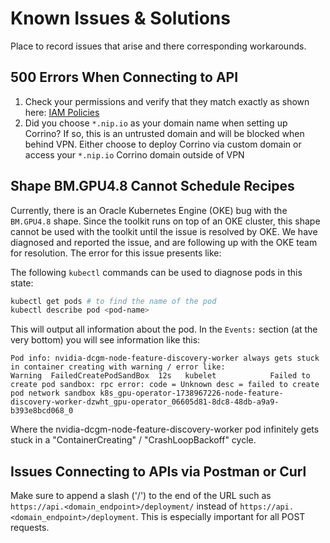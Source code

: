 # Known Issues & Solutions

Place to record issues that arise and there corresponding workarounds.

## 500 Errors When Connecting to API

1. Check your permissions and verify that they match exactly as shown here: [IAM Policies](../iam_policies)
2. Did you choose `*.nip.io` as your domain name when setting up Corrino? If so, this is an untrusted domain and will be blocked when behind VPN. Either choose to deploy Corrino via custom domain or access your `*.nip.io` Corrino domain outside of VPN

## Shape BM.GPU4.8 Cannot Schedule Recipes

Currently, there is an Oracle Kubernetes Engine (OKE) bug with the `BM.GPU4.8` shape. Since the toolkit runs on top of an OKE cluster, this shape cannot be used with the toolkit until the issue is resolved by OKE. We have diagnosed and reported the issue, and are following up with the OKE team for resolution. The error for this issue presents like:

The following `kubectl` commands can be used to diagnose pods in this state:
```bash
kubectl get pods # to find the name of the pod
kubectl describe pod <pod-name>
```

This will output all information about the pod. In the `Events:` section (at the very bottom) you will see information like this:
```
Pod info: nvidia-dcgm-node-feature-discovery-worker always gets stuck in container creating with warning / error like:
Warning  FailedCreatePodSandBox  12s   kubelet            Failed to create pod sandbox: rpc error: code = Unknown desc = failed to create pod network sandbox k8s_gpu-operator-1738967226-node-feature-discovery-worker-dzwht_gpu-operator_06605d81-8dc8-48db-a9a9-b393e8bcd068_0
```
Where the nvidia-dcgm-node-feature-discovery-worker pod infinitely gets stuck in a "ContainerCreating" / "CrashLoopBackoff" cycle.


## Issues Connecting to APIs via Postman or Curl

Make sure to append a slash ('/') to the end of the URL such as `https://api.<domain_endpoint>/deployment/` instead of `https://api.<domain_endpoint>/deployment`. 
This is especially important for all POST requests.

